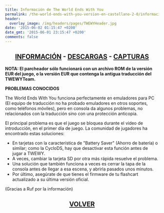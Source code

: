 ```yaml
---
title: Información de The World Ends With You
permalink: /the-world-ends-with-you-version-en-castellano-2-0/informacion/
header:
  overlay_image: /img/headers/pages/TWEWYHeader.jpg
date: '2015-06-02 01:15:47 +0200'
date_gmt: '2015-06-01 23:15:47 +0200'
comments: false
---
```

<h2 style="text-align: center;"><strong><a href="/the-world-ends-with-you-version-en-castellano-2-0/informacion/">INFORMACIÓN</a> - <a href="/the-world-ends-with-you-version-en-castellano-2-0/descargar/">DESCARGAS</a> - <a href="/the-world-ends-with-you-version-en-castellano-2-0/capturas/">CAPTURAS</a></strong></h2>

**NOTA: El parcheador sólo funcionará con un archivo ROM de la versión EUR 
del juego, o la versión EUR que contenga la antigua traducción del TWEWYTeam.**

**PROBLEMAS CONOCIDOS**

The World Ends With You funciona perfectamente en emuladores para PC (El equipo 
de traducción no ha probado emuladores en otros soportes, como teléfonos móviles), 
pero en consola da algunos problemas, no relacionados con la traducción sino con 
una protección anticopia.

El principal problema es que el juego se bloquea durante el vídeo de introducción, 
en el primer día de juego. La comunidad de jugadores ha encontrado estas soluciones:

- En tarjetas con la característica de "Battery Saver" (Ahorro de batería) o similar; 
como la CycloDS, hay que desactivar esta función antes de jugar a TWEWY.  
- A veces, cambiar la tarjeta SD por otra más rápida resuelve el problema.  
- Una solución que también funciona a veces es cerrar la tapa de la consola antes de 
llegar a esa escena, y abrirla pasados unos minutos.  
- Por último, asegúrate de que tienes el firmware de tu flashcart actualizado a su 
última versión oficial.    

<p class="aligncenter size-full wp-image-597">(Gracias a Ruf por la información)</p>

<h2 style="text-align: center;"><a href="/the-world-ends-with-you-version-en-castellano-2-0/"><strong>VOLVER</strong></a></h2>


